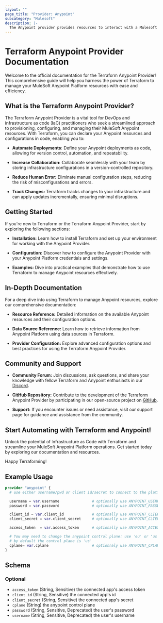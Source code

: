 ```yaml
---
layout: ""
page_title: "Provider: Anypoint"
subcategory: "Mulesoft"
description: |-
  The Anypoint provider provides resources to interact with a Mulesoft's Anypoint Platform API.
---
```


# Terraform Anypoint Provider Documentation

Welcome to the official documentation for the Terraform Anypoint Provider! This comprehensive guide will help you harness the power of Terraform to manage your MuleSoft Anypoint Platform resources with ease and efficiency.

## What is the Terraform Anypoint Provider?
The Terraform Anypoint Provider is a vital tool for DevOps and infrastructure as code (IaC) practitioners who seek a streamlined approach to provisioning, configuring, and managing their MuleSoft Anypoint resources. With Terraform, you can declare your Anypoint resources and configurations in code, enabling you to:

* **Automate Deployments:** Define your Anypoint deployments as code, allowing for version control, automation, and repeatability.

* **Increase Collaboration:** Collaborate seamlessly with your team by storing infrastructure configurations in a version-controlled repository.

* **Reduce Human Error:** Eliminate manual configuration steps, reducing the risk of misconfigurations and errors.

* **Track Changes:** Terraform tracks changes to your infrastructure and can apply updates incrementally, ensuring minimal disruptions.

## Getting Started
If you're new to Terraform or the Terraform Anypoint Provider, start by exploring the following sections:

* **Installation:** Learn how to install Terraform and set up your environment for working with the Anypoint Provider.

* **Configuration:** Discover how to configure the Anypoint Provider with your Anypoint Platform credentials and settings.

* **Examples:** Dive into practical examples that demonstrate how to use Terraform to manage Anypoint resources effectively.

## In-Depth Documentation
For a deep dive into using Terraform to manage Anypoint resources, explore our comprehensive documentation:

* **Resource Reference:** Detailed information on the available Anypoint resources and their configuration options.

* **Data Source Reference:** Learn how to retrieve information from Anypoint Platform using data sources in Terraform.

* **Provider Configuration:** Explore advanced configuration options and best practices for using the Terraform Anypoint Provider.

## Community and Support
* **Community Forum:** Join discussions, ask questions, and share your knowledge with fellow Terraform and Anypoint enthusiasts in our [Discord](https://discord.gg/Y9cmgvmpwV).

* **GitHub Repository:** Contribute to the development of the Terraform Anypoint Provider by participating in our open-source project on [GitHub](https://github.com/mulesoft-anypoint/terraform-provider-anypoint).

* **Support:** If you encounter issues or need assistance, visit our support page for guidance and assistance from the community.

## Start Automating with Terraform and Anypoint!
Unlock the potential of Infrastructure as Code with Terraform and streamline your MuleSoft Anypoint Platform operations. Get started today by exploring our documentation and resources.



Happy Terraforming!



## Example Usage

```terraform
provider "anypoint" {
  # use either username/pwd or client id/secret to connect to the platform

  username = var.username               # optionally use ANYPOINT_USERNAME env var
  password = var.password               # optionally use ANYPOINT_PASSWORD env var

  client_id = var.client_id             # optionally use ANYPOINT_CLIENT_ID env var
  client_secret = var.client_secret     # optionally use ANYPOINT_CLIENT_SECRET env var

  access_token  = var.access_token      # optionally use ANYPOINT_ACCESS_TOKEN env var

  # You may need to change the anypoint control plane: use 'eu' or 'us'
  # by default the control plane is 'us'
  cplane= var.cplane                    # optionnaly use ANYPOINT_CPLANE env var
}
```

<!-- schema generated by tfplugindocs -->
## Schema

### Optional

- `access_token` (String, Sensitive) the connected app's access token
- `client_id` (String, Sensitive) the connected app's id
- `client_secret` (String, Sensitive) the connected app's secret
- `cplane` (String) the anypoint control plane
- `password` (String, Sensitive, Deprecated) the user's password
- `username` (String, Sensitive, Deprecated) the user's username